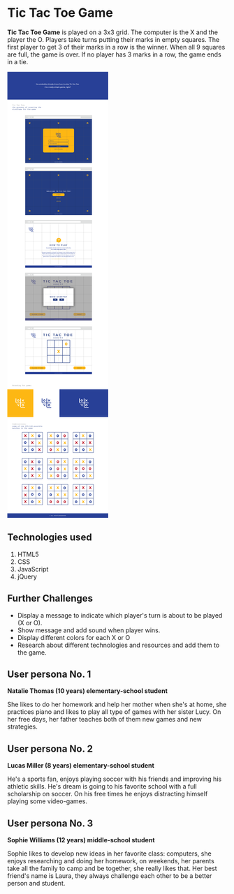 # Tic Tac Toe Game

**Tic Tac Toe Game** is played on a 3x3 grid. The computer is the X and the player the O. Players take turns putting their marks in empty squares. The first player to get 3 of their marks in a row is the winner. When all 9 squares are full, the game is over. If no player has 3 marks in a row, the game ends in a tie.




![alt text](img/moodBoard-01.png)



## Technologies used
1. HTML5
2. CSS
3. JavaScript
4. jQuery




## Further Challenges
- Display a message to indicate which player's turn is about to be played (X or O).
- Show message and add sound when player wins.
- Display different colors for each X or O
- Research about different technologies and resources and add them to the game.




## User persona No. 1
**Natalie Thomas (10 years) elementary-school student**

She likes to do her homework and help her mother when she's at home, she practices piano and likes to play all type of games with her sister Lucy. On her free days, her father teaches both of them new games and new strategies.


## User persona No. 2
**Lucas Miller (8 years) elementary-school student**

He's a sports fan, enjoys playing soccer with his friends and improving his athletic skills. He's dream is going to his favorite school with a full scholarship on soccer. On his free times he enjoys distracting himself playing some video-games.


## User persona No. 3
**Sophie Williams (12 years) middle-school student**

Sophie likes to develop new ideas in her favorite class: computers, she enjoys researching and doing her homework, on weekends, her parents take all the family to camp and be together, she really likes that. Her best friend's name is Laura, they always challenge each other to be a better person and student.
